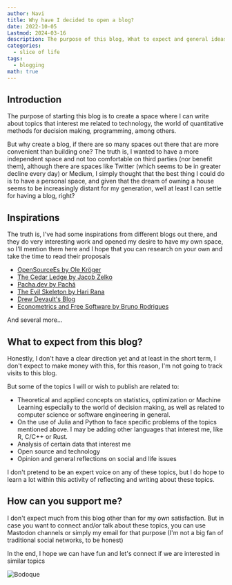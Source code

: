 ```yaml
---
author: Navi
title: Why have I decided to open a blog?
date: 2022-10-05
Lastmod: 2024-03-16
description: The purpose of this blog, What to expect and general ideas about it.
categories:
  - slice of life
tags:
  - blogging
math: true
---
```



## Introduction

The purpose of starting this blog is to create a space where I can write about topics that interest me related to technology, the world of quantitative methods for decision making, programming, among others.

But why create a blog, if there are so many spaces out there that are more convenient than building one? The truth is, I wanted to have a more independent space and not too comfortable on third parties (nor benefit them), although there are spaces like Twitter (which seems to be in greater decline every day) or Medium, I simply thought that the best thing I could do is to have a personal space, and given that the dream of owning a house seems to be increasingly distant for my generation, well at least I can settle for having a blog, right?

## Inspirations

The truth is, I've had some inspirations from different blogs out there, and they do very interesting work and opened my desire to have my own space, so I'll mention them here and I hope that you can research on your own and take the time to read their proposals

* [OpenSourceEs by Ole Kröger](https://opensourc.es/index.html)
* [The Cedar Ledge by Jacob Zelko](https://jacobzelko.com/)
* [Pacha.dev by Pachá](https://pacha.dev/blog/)
* [The Evil Skeleton by Hari Rana](https://theevilskeleton.gitlab.io/)
* [Drew Devault's Blog](https://drewdevault.com)
* [Econometrics and Free Software by Bruno Rodrigues](https://www.brodrigues.co/)

And several more...

## What to expect from this blog?

Honestly, I don't have a clear direction yet and at least in the short term, I don't expect to make money with this, for this reason, I'm not going to track visits to this blog.

But some of the topics I will or wish to publish are related to:

* Theoretical and applied concepts on statistics, optimization or Machine Learning especially to the world of decision making, as well as related to computer science or software engineering in general.
* On the use of Julia and Python to face specific problems of the topics mentioned above. I may be adding other languages that interest me, like R, C/C++ or Rust.
* Analysis of certain data that interest me
* Open source and technology
* Opinion and general reflections on social and life issues

I don't pretend to be an expert voice on any of these topics, but I do hope to learn a lot within this activity of reflecting and writing about these topics.

## How can you support me?

I don't expect much from this blog other than for my own satisfaction. But in case you want to connect and/or talk about these topics, you can use Mastodon channels or simply my email for that purpose (I'm not a big fan of traditional social networks, to be honest)

In the end, I hope we can have fun and let's connect if we are interested in similar topics

![Bodoque](/bodoque.png "Bodoque todo un crack")

